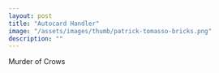 ```yaml
---
layout: post
title: "Autocard Handler"
image: "/assets/images/thumb/patrick-tomasso-bricks.png"
description: ""
---
```


<a class="card">Murder of Crows</a>
